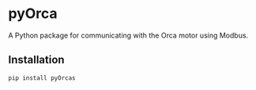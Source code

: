 # pyOrca

A Python package for communicating with the Orca motor using Modbus.

## Installation

```sh
pip install pyOrcas